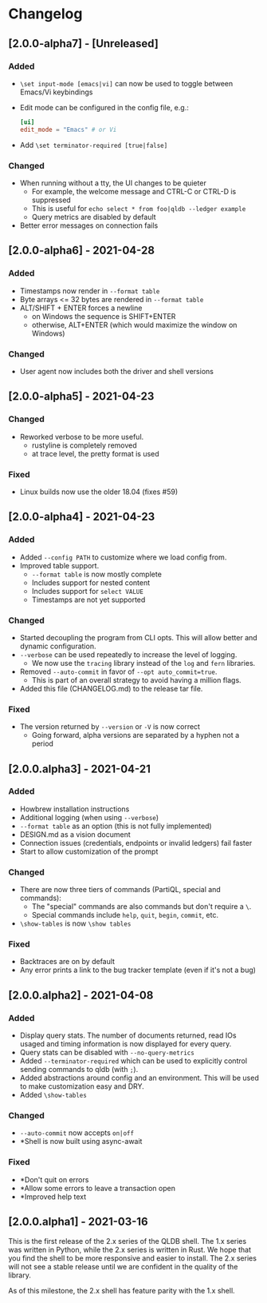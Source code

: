 # Changelog

## [2.0.0-alpha7] - [Unreleased]

### Added

   * `\set input-mode [emacs|vi]` can now be used to toggle between Emacs/Vi keybindings
   * Edit mode can be configured in the config file, e.g.:

     ```toml
     [ui]
     edit_mode = "Emacs" # or Vi
     ```
   * Add `\set terminator-required [true|false]`

### Changed

  * When running without a tty, the UI changes to be quieter
     - For example, the welcome message and CTRL-C or CTRL-D is suppressed
     - This is useful for `echo select * from foo|qldb --ledger example`
     - Query metrics are disabled by default
  * Better error messages on connection fails

## [2.0.0-alpha6] - 2021-04-28

### Added

  * Timestamps now render in `--format table`
  * Byte arrays <= 32 bytes are rendered in `--format table`
  * ALT/SHIFT + ENTER forces a newline
    - on Windows the sequence is SHIFT+ENTER
    - otherwise, ALT+ENTER (which would maximize the window on Windows)
    
### Changed

  * User agent now includes both the driver and shell versions

## [2.0.0-alpha5] - 2021-04-23

### Changed

  * Reworked verbose to be more useful.
    - rustyline is completely removed
    - at trace level, the pretty format is used

### Fixed

   * Linux builds now use the older 18.04 (fixes #59)

## [2.0.0-alpha4] - 2021-04-23

### Added

  * Added `--config PATH` to customize where we load config from. 
  * Improved table support.
    - `--format table` is now mostly complete
    - Includes support for nested content
    - Includes support for `select VALUE`
    - Timestamps are not yet supported

### Changed

  * Started decoupling the program from CLI opts. This will allow better and dynamic configuration.
  * `--verbose` can be used repeatedly to increase the level of logging.
    - We now use the `tracing` library instead of the `log` and `fern` libraries.
  * Removed `--auto-commit` in favor of `--opt auto_commit=true`.
    - This is part of an overall strategy to avoid having a million flags.
  * Added this file (CHANGELOG.md) to the release tar file.
  
### Fixed

  * The version returned by `--version` or `-V` is now correct
    - Going forward, alpha versions are separated by a hyphen not a period

## [2.0.0.alpha3] - 2021-04-21

### Added

  * Howbrew installation instructions
  * Additional logging (when using `--verbose`)
  * `--format table` as an option (this is not fully implemented)
  * DESIGN.md as a vision document
  * Connection issues (credentials, endpoints or invalid ledgers) fail faster
  * Start to allow customization of the prompt 

### Changed

  * There are now three tiers of commands (PartiQL, special and commands):
    - The "special" commands are also commands but don't require a `\`.
    - Special commands include `help`, `quit`, `begin`, `commit`, etc.
  * `\show-tables` is now `\show tables`

### Fixed

  * Backtraces are on by default
  * Any error prints a link to the bug tracker template (even if it's not a bug)

## [2.0.0.alpha2] - 2021-04-08

### Added

  * Display query stats. The number of documents returned, read IOs usaged and timing information is now displayed for every query.
  * Query stats can be disabled with `--no-query-metrics`
  * Added `--terminator-required` which can be used to explicitly control sending commands to qldb (with `;`).
  * Added abstractions around config and an environment. This will be used to make customization easy and DRY.
  * Added `\show-tables`

### Changed

  * `--auto-commit` now accepts `on|off`
  * *Shell is now built using async-await

### Fixed

  * *Don't quit on errors
  * *Allow some errors to leave a transaction open
  * *Improved help text

## [2.0.0.alpha1] - 2021-03-16

This is the first release of the 2.x series of the QLDB shell. The 1.x series was written in Python, while the 2.x series is written in Rust. We hope that you find the shell to be more
responsive and easier to install. The 2.x series will not see a stable release until we are confident in the quality of the library.

As of this milestone, the 2.x shell has feature parity with the 1.x shell.
